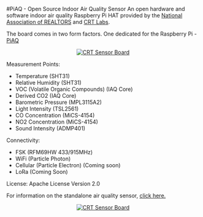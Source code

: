 #PiAQ - Open Source Indoor Air Quality Sensor
An open hardware and software indoor air quality Raspberry Pi HAT provided by the [National Association of REALTORS](http://realtor.org) and [CRT Labs](https://crtlabs.org).

The board comes in two form factors. One dedicated for the Raspberry Pi - [PiAQ](http://piaq.io)

<p align="center">
  <a href="http://piaq.io"><img src="http://piaq.io/images/preview-full-IMG_0117.png" alt="CRT Sensor Board"/></a>
</p>

Measurement Points:

* Temperature (SHT31)
* Relative Humidity (SHT31)
* VOC (Volatile Organic Compounds) (IAQ Core)
* Derived CO2 (IAQ Core)
* Barometric Pressure (MPL3115A2)
* Light Intensity (TSL2561)
* CO Concentration (MiCS-4154)
* NO2 Concentration (MiCS-4154)
* Sound Intensity (ADMP401)

Connectivity:

* FSK (RFM69HW 433/915MHz)
* WiFi (Particle Photon)
* Cellular (Particle Electron) (Coming soon)
* LoRa (Coming Soon)

License:
Apache License Version 2.0

For information on the standalone air quality sensor, <a href="https://github.com/NationalAssociationOfRealtors/IndoorAirQualitySensor">click here.
<p align="center">
  <img src="https://github.com/NationalAssociationOfRealtors/IndoorAirQualitySensor/blob/master/docs/media/v0.3_prototype.jpg" alt="CRT Sensor Board"/>
</p>
</a>
